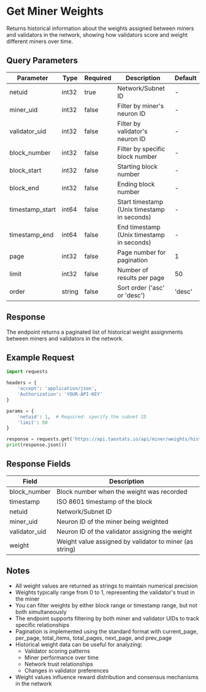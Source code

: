 # Get Miner Weights

Returns historical information about the weights assigned between miners and validators in the network, showing how validators score and weight different miners over time.

## Query Parameters
| Parameter | Type | Required | Description | Default |
|-----------|------|----------|-------------|---------|
| netuid | int32 | true | Network/Subnet ID | - |
| miner_uid | int32 | false | Filter by miner's neuron ID | - |
| validator_uid | int32 | false | Filter by validator's neuron ID | - |
| block_number | int32 | false | Filter by specific block number | - |
| block_start | int32 | false | Starting block number | - |
| block_end | int32 | false | Ending block number | - |
| timestamp_start | int64 | false | Start timestamp (Unix timestamp in seconds) | - |
| timestamp_end | int64 | false | End timestamp (Unix timestamp in seconds) | - |
| page | int32 | false | Page number for pagination | 1 |
| limit | int32 | false | Number of results per page | 50 |
| order | string | false | Sort order ('asc' or 'desc') | 'desc' |

## Response
The endpoint returns a paginated list of historical weight assignments between miners and validators in the network.

## Example Request

```python
import requests

headers = {
    'accept': 'application/json',
    'Authorization': 'YOUR-API-KEY'
}

params = {
    'netuid': 1,  # Required: specify the subnet ID
    'limit': 50
}

response = requests.get('https://api.taostats.io/api/miner/weights/history/v1', headers=headers, params=params)
print(response.json())
```

## Response Fields
| Field | Description |
|-------|-------------|
| block_number | Block number when the weight was recorded |
| timestamp | ISO 8601 timestamp of the block |
| netuid | Network/Subnet ID |
| miner_uid | Neuron ID of the miner being weighted |
| validator_uid | Neuron ID of the validator assigning the weight |
| weight | Weight value assigned by validator to miner (as string) |

## Notes
- All weight values are returned as strings to maintain numerical precision
- Weights typically range from 0 to 1, representing the validator's trust in the miner
- You can filter weights by either block range or timestamp range, but not both simultaneously
- The endpoint supports filtering by both miner and validator UIDs to track specific relationships
- Pagination is implemented using the standard format with current_page, per_page, total_items, total_pages, next_page, and prev_page
- Historical weight data can be useful for analyzing:
  - Validator scoring patterns
  - Miner performance over time
  - Network trust relationships
  - Changes in validator preferences
- Weight values influence reward distribution and consensus mechanisms in the network 